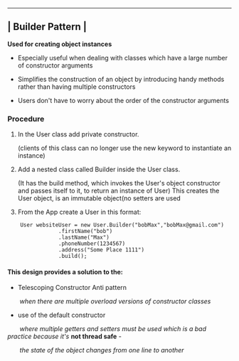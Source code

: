 -------------------
| Builder Pattern |
-------------------

**Used for creating object instances**

* Especially useful when dealing with classes which have a large number of constructor arguments

* Simplifies the construction of an object by introducing
handy methods rather than having multiple constructors

* Users don't have to worry about the order of the constructor arguments

### Procedure

1. In the User class add private constructor.
	
	(clients of this class can no longer use the new keyword to instantiate an instance)

2. Add a nested class called Builder inside the User class.
	
	(It has the build method, which invokes the User's object constructor and passes itself to it, to return an instance of User)
	This creates the User object, is an immutable object(no setters are used

3. From the App create a User in this format:
```
	User websiteUser = new User.Builder("bobMax","bobMax@gmail.com")
				.firstName("bob")
				.lastName("Max")
				.phoneNumber(1234567)
				.address("Some Place 1111")
				.build();
```	

#### This design provides a solution to the:
* Telescoping Constructor Anti pattern
  
&nbsp;&nbsp;&nbsp;&nbsp;&nbsp;&nbsp;  *when there are multiple overload versions of constructor classes*
* use of the default constructor 
  
&nbsp;&nbsp;&nbsp;&nbsp;&nbsp;&nbsp; *where multiple getters and setters must be used which is a bad practice because it's* **not thread safe**  -

&nbsp;&nbsp;&nbsp;&nbsp;&nbsp;&nbsp; *the state of the object changes from one line to another*
